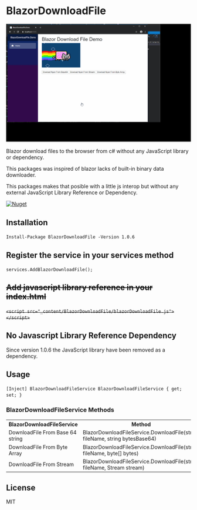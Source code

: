 # BlazorDownloadFile

![](BlazorDownloadFileDemo.gif)

Blazor download files to the browser from c# without any JavaScript library or dependency.

This packages was inspired of blazor lacks of built-in binary data downloader. 

This packages makes that posible with a little js interop but without any external JavaScript Library Reference or Dependency.

[![Nuget](https://buildstats.info/nuget/BlazorDownloadFile?v=1.0.6)](https://www.nuget.org/packages/BlazorDownloadFile)

## Installation

`Install-Package BlazorDownloadFile -Version 1.0.6`

## Register the service in your services method

`services.AddBlazorDownloadFile();`

## ~~Add javascript library reference in your index.html~~

~~`<script src="_content/BlazorDownloadFile/blazorDownloadFile.js"></script>`~~

## No Javascript Library Reference Dependency

Since version 1.0.6 the JavaScript library have been removed as a dependency.

## Usage

`[Inject] BlazorDownloadFileService BlazorDownloadFileService { get; set; }`

### BlazorDownloadFileService Methods

<table>
	<tr>
		<th>BlazorDownloadFileService</th>
		<th>Method</th>
	</tr>
	<tr>
		<td>DownloadFile From Base 64 string</td>
		<td>BlazorDownloadFileService.DownloadFile(string fileName, string bytesBase64)</td>
	</tr>
	<tr>
		<td>DownloadFile From Byte Array</td>
		<td>BlazorDownloadFileService.DownloadFile(string fileName, byte[] bytes)</td>
	</tr>
	<tr>
		<td>DownloadFile From Stream</td>
		<td>BlazorDownloadFileService.DownloadFile(string fileName, Stream stream)</td>
	</tr>
</table>


## License
MIT
